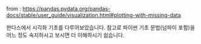 from : https://pandas.pydata.org/pandas-docs/stable/user_guide/visualization.html#plotting-with-missing-data

판다스에서 시각화 기초를 다루어보았습니다.
참고로 파이썬 기초 문법(넘파이 포함)을 어느 정도 숙지하시고 보시면 더 이해하시기 쉽습니다.
